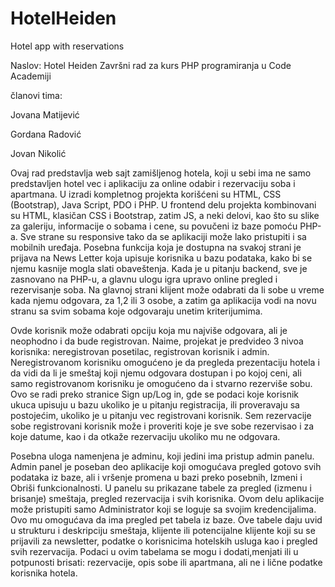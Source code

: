 # HotelHeiden
Hotel app with reservations


﻿Naslov: Hotel Heiden
Završni rad za kurs PHP programiranja u Code Academiji

članovi tima:

Jovana Matijević

Gordana Radović

Jovan Nikolić

Ovaj rad predstavlja web sajt zamišljenog hotela, koji u sebi ima ne samo predstavljen hotel vec i aplikaciju za online odabir i rezervaciju soba i apartmana. U izradi kompletnog projekta korišćeni su HTML, CSS (Bootstrap), Java Script, PDO i PHP.
U frontend delu projekta kombinovani su HTML, klasičan CSS i Bootstrap, zatim JS, a neki delovi, kao što su slike za galeriju, informacije o sobama i cene, su povučeni iz baze pomoću PHP-a. Sve strane su responsive tako da se aplikaciji može lako pristupiti i sa mobilnih uređaja. Posebna funkcija koja je dostupna na svakoj strani je prijava na News Letter koja upisuje korisnika u bazu podataka, kako bi se njemu kasnije mogla slati obaveštenja. Kada je u pitanju backend, sve je zasnovano na PHP-u, a glavnu ulogu igra upravo online pregled i rezervisanje soba. Na glavnoj strani klijent može odabrati da li sobe u vreme kada njemu odgovara, za 1,2 ili 3 osobe, a zatim ga aplikacija vodi na novu stranu sa svim sobama koje odgovaraju unetim kriterijumima.


Ovde korisnik može odabrati opciju koja mu najviše odgovara, ali je neophodno i da bude registrovan. Naime, projekat je predvideo 3 nivoa korisnika: neregistrovan posetilac, registrovan korisnik i admin. 
Neregistrovanom korisniku omogućeno je da pregleda prezentaciju hotela i da vidi da li je smeštaj koji njemu odgovara dostupan i po kojoj ceni, ali samo registrovanom korisniku je omogućeno da i stvarno rezerviše sobu. Ovo se radi preko stranice Sign up/Log in, gde se podaci koje korisnik ukuca upisuju u bazu ukoliko je u pitanju registracija, ili proveravaju sa postojećim, ukoliko je u pitanju vec registrovani korisnik. Sem rezervacije sobe registrovani korisnik može i proveriti koje je sve sobe rezervisao i za koje datume, kao i da otkaže rezervaciju ukoliko mu ne odgovara.


Posebna uloga namenjena je adminu, koji jedini ima pristup admin panelu.
        Admin panel je poseban deo aplikacije koji omogućava pregled gotovo svih podataka iz baze, ali i vršenje promena u bazi preko posebnih, Izmeni i Obriši funkcionalnosti. U panelu su prikazane tabele za pregled (izmenu i brisanje) smeštaja, pregled rezervacija i svih korisnika. Ovom delu aplikacije može pristupiti samo Administrator koji se loguje sa svojim kredencijalima. Ovo mu omogućava da ima pregled pet tabela iz baze. Ove tabele daju uvid u strukturu i deskripciju smeštaja, klijente ili potencijalne klijente koji su se prijavili za newsletter, podatke o korisnicima hotelskih usluga kao i pregled svih rezervacija. Podaci u ovim tabelama se mogu i dodati,menjati ili u potpunosti brisati: rezervacije, opis sobe ili apartmana, ali ne i lične podatke korisnika hotela.
